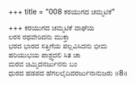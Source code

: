 +++
title = "008 ಕರಯುಗದ ಚಮ್ಮಟಿಕೆ"

+++
ಕರಯುಗದ ಚಮ್ಮಟಿಕೆ ವಾಘೆಯ    
ಲರಸ ರಥವೇರಿದನು ಮುಕ್ತಾ    
ಭರದ ಭಾರದ ಸತ್ತಿಗೆಯ ಪಲ್ಲವಿಸಿದನು ಭೀಮ    
ಹರಿಯುಭಯ ಪಾಶ್ರ್ವದಲಿ ಸಿತ ಚಾ    
ಮರವ ಚಿಮ್ಮಿದನರ್ಜುನನು ಬಂ     
ಧುರದ ಹಡಪದ ಹೆಗಲಲೈದಿದರರ್ಜುನಾನುಜರು    ॥8॥